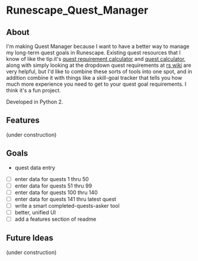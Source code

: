 # Runescape_Quest_Manager

## About
I'm making Quest Manager because I want to have a better way to manage my long-term quest goals in Runescape. Existing quest resources that I know of like the tip.it's [quest requirement calculator](http://www.tip.it/runescape/pages/view/quest_requirement_calculator.htm) and [quest calculator](http://www.tip.it/runescape/quests/calculator), along with simply looking at the dropdown quest requirements at [rs wiki](http://runescape.wikia.com/wiki/RuneScape_Wiki) are very helpful, but I'd like to combine these sorts of tools into one spot, and in addition combine it with things like a skill-goal tracker that tells you how much more experience you need to get to your quest goal requirements. I think it's a fun project.

Developed in Python 2.

## Features
(under construction)

## Goals
- quest data entry
 - [ ] enter data for quests 1 thru 50
 - [ ] enter data for quests 51 thru 99
 - [ ] enter data for quests 100 thru 140
 - [ ] enter data for quests 141 thru latest quest
- [ ] write a smart completed-quests-asker tool
- [ ] better, unified UI
- [ ] add a features section of readme

## Future Ideas
(under construction)
